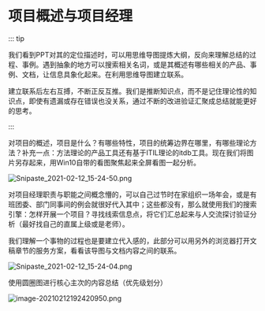 # 项目概述与项目经理

::: tip

我们看到PPT对其的定位描述时，可以用思维导图提炼大纲，反向来理解总结的过程、事例。遇到抽象的地方可以搜索相关名词，或是其概述有哪些相关的产品、事例、文档，让信息具象化起来。在利用思维导图建立联系。

建立联系后左右互搏，不断正反互推。我们是推断知识点，而不是记住理论性的知识点，即使有遗漏或存在错误也没关系，通过不断的改进验证汇聚成总结就能更好的思考。

:::

对项目的概述，项目是什么？有哪些特性，项目的统筹边界在哪里，有哪些理论方法？补充一点：方法理论的产品工具还有基于ITIL理论的itdb工具。现在我们将图片另存起来，用Win10自带的看图聚焦起来全屏看图一起分析。

![Snipaste_2021-02-12_15-24-50.png](https://i.loli.net/2021/02/12/PzD1YxbQiMEspU9.png)

对项目经理职责与职能之间概念懵的，可以自己过节时在家组织一场年会，或是有班团委、部门同事间的例会就很好代入其中；这些都没有，那么就使用我们的搜索引擎：怎样开展一个项目？寻找线索信息点，将它们汇总起来与人交流探讨验证分析（最好找自己的直属上级或是老师）。

我们理解一个事物的过程也是要建立代入感的，此部分可以用另外的浏览器打开文稿章节的服务方案，看看该导图与文档内容之间的联系。

![Snipaste_2021-02-12_15-24-04.png](https://i.loli.net/2021/02/12/QZ8qtDaphOrmyP3.png)

使用圆圈图进行核心主次的内容总结（优先级划分）

![image-20210212192420950.png](https://i.loli.net/2021/02/12/I31KDTnBZlRxLtH.png)